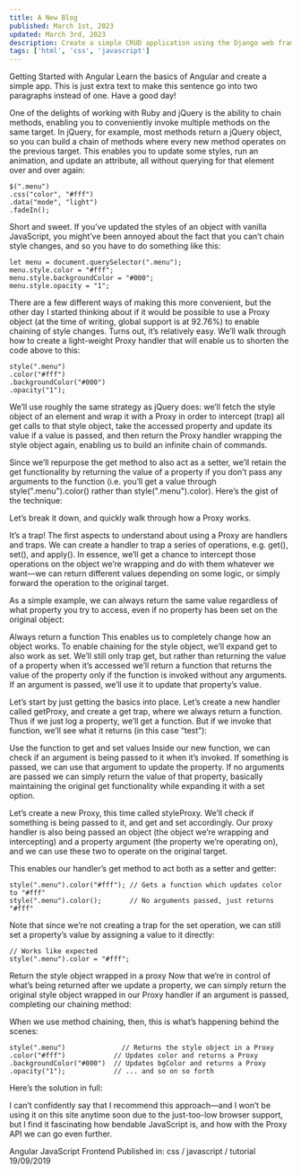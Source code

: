 ```yaml
---
title: A New Blog
published: March 1st, 2023
updated: March 3rd, 2023
description: Create a simple CRUD application using the Django web framework. This is just extra text to make this sentence go into two paragraphs instead of one. Have a good day!
tags: ['html', 'css', 'javascript']
---
```


Getting Started with Angular
Learn the basics of Angular and create a simple app. This is just extra text to make this sentence go into two paragraphs instead of one. Have a good day!

One of the delights of working with Ruby and jQuery is the ability to chain methods, enabling you to conveniently invoke multiple methods on the same target. In jQuery, for example, most methods return a jQuery object, so you can build a chain of methods where every new method operates on the previous target. This enables you to update some styles, run an animation, and update an attribute, all without querying for that element over and over again:

    $(".menu")
    .css("color", "#fff")
    .data("mode", "light")
    .fadeIn();

Short and sweet. If you’ve updated the styles of an object with vanilla JavaScript, you might’ve been annoyed about the fact that you can’t chain style changes, and so you have to do something like this:

    let menu = document.querySelector(".menu");
    menu.style.color = "#fff";
    menu.style.backgroundColor = "#000";
    menu.style.opacity = "1";

There are a few different ways of making this more convenient, but the other day I started thinking about if it would be possible to use a Proxy object (at the time of writing, global support is at 92.76%) to enable chaining of style changes. Turns out, it’s relatively easy. We’ll walk through how to create a light-weight Proxy handler that will enable us to shorten the code above to this:

    style(".menu")
    .color("#fff")
    .backgroundColor("#000")
    .opacity("1");

We’ll use roughly the same strategy as jQuery does: we’ll fetch the style object of an element and wrap it with a Proxy in order to intercept (trap) all get calls to that style object, take the accessed property and update its value if a value is passed, and then return the Proxy handler wrapping the style object again, enabling us to build an infinite chain of commands.

Since we’ll repurpose the get method to also act as a setter, we’ll retain the get functionality by returning the value of a property if you don’t pass any arguments to the function (i.e. you’ll get a value through style(".menu").color() rather than style(".menu").color). Here’s the gist of the technique:

Let’s break it down, and quickly walk through how a Proxy works.

It’s a trap!
The first aspects to understand about using a Proxy are handlers and traps. We can create a handler to trap a series of operations, e.g. get(), set(), and apply(). In essence, we’ll get a chance to intercept those operations on the object we’re wrapping and do with them whatever we want—we can return different values depending on some logic, or simply forward the operation to the original target.

As a simple example, we can always return the same value regardless of what property you try to access, even if no property has been set on the original object:

Always return a function
This enables us to completely change how an object works. To enable chaining for the style object, we’ll expand get to also work as set. We’ll still only trap get, but rather than returning the value of a property when it’s accessed we’ll return a function that returns the value of the property only if the function is invoked without any arguments. If an argument is passed, we’ll use it to update that property’s value.

Let’s start by just getting the basics into place. Let’s create a new handler called getProxy, and create a get trap, where we always return a function. Thus if we just log a property, we’ll get a function. But if we invoke that function, we’ll see what it returns (in this case “test”):

Use the function to get and set values
Inside our new function, we can check if an argument is being passed to it when it’s invoked. If something is passed, we can use that argument to update the property. If no arguments are passed we can simply return the value of that property, basically maintaining the original get functionality while expanding it with a set option.

Let’s create a new Proxy, this time called styleProxy. We’ll check if something is being passed to it, and get and set accordingly. Our proxy handler is also being passed an object (the object we’re wrapping and intercepting) and a property argument (the property we’re operating on), and we can use these two to operate on the original target.

This enables our handler’s get method to act both as a setter and getter:

    style(".menu").color("#fff"); // Gets a function which updates color to "#fff"
    style(".menu").color();       // No arguments passed, just returns "#fff"

Note that since we’re not creating a trap for the set operation, we can still set a property’s value by assigning a value to it directly:

    // Works like expected
    style(".menu").color = "#fff";

Return the style object wrapped in a proxy
Now that we’re in control of what’s being returned after we update a property, we can simply return the original style object wrapped in our Proxy handler if an argument is passed, completing our chaining method:

When we use method chaining, then, this is what’s happening behind the scenes:

    style(".menu")              // Returns the style object in a Proxy
    .color("#fff")            // Updates color and returns a Proxy
    .backgroundColor("#000")  // Updates bgColor and returns a Proxy
    .opacity("1");            // ... and so on so forth

Here’s the solution in full:

I can’t confidently say that I recommend this approach—and I won’t be using it on this site anytime soon due to the just-too-low browser support, but I find it fascinating how bendable JavaScript is, and how with the Proxy API we can go even further.

Angular
JavaScript
Frontend
Published in: css / javascript / tutorial 19/09/2019
